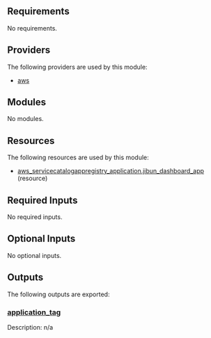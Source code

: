 <!-- BEGIN_TF_DOCS -->
## Requirements

No requirements.

## Providers

The following providers are used by this module:

- <a name="provider_aws"></a> [aws](#provider\_aws)

## Modules

No modules.

## Resources

The following resources are used by this module:

- [aws_servicecatalogappregistry_application.jibun_dashboard_app](https://registry.terraform.io/providers/hashicorp/aws/latest/docs/resources/servicecatalogappregistry_application) (resource)

## Required Inputs

No required inputs.

## Optional Inputs

No optional inputs.

## Outputs

The following outputs are exported:

### <a name="output_application_tag"></a> [application\_tag](#output\_application\_tag)

Description: n/a
<!-- END_TF_DOCS -->